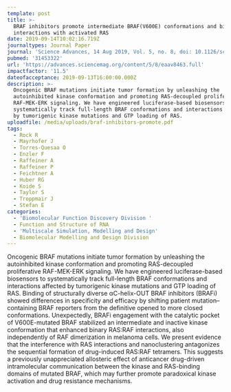 ```yaml
---
template: post
title: >-
  BRAF inhibitors promote intermediate BRAF(V600E) conformations and binary
  interactions with activated RAS
date: 2019-09-14T10:02:16.719Z
journaltypes: Journal Paper
journal: 'Science Advances, 14 Aug 2019, Vol. 5, no. 8, doi: 10.1126/sciadv.aav8463'
pubmed: '31453322'
url: 'https://advances.sciencemag.org/content/5/8/eaav8463.full'
impactfactor: '11.5'
dateofacceptance: 2019-09-13T16:00:00.000Z
description: >-
  Oncogenic BRAF mutations initiate tumor formation by unleashing the
  autoinhibited kinase conformation and promoting RAS-decoupled proliferative
  RAF-MEK-ERK signaling. We have engineered luciferase-based biosensors to
  systematically track full-length BRAF conformations and interactions affected
  by tumorigenic kinase mutations and GTP loading of RAS. 
uploadfile: /media/uploads/braf-inhibitors-promote.pdf
tags:
  - Rock R
  - Mayrhofer J
  - Torres-Quesaa O
  - Enzler F
  - Raffeiner A
  - Raffeiner P
  - Feichtner A
  - Huber RG
  - Koide S
  - Taylor S
  - Troppmair J
  - Stefan E
categories:
  - 'Biomolecular Function Discovery Division '
  - Function and Structure of RNA
  - 'Multiscale Simulation, Modelling and Design'
  - Biomolecular Modelling and Design Division
---
```

Oncogenic BRAF mutations initiate tumor formation by unleashing the autoinhibited kinase conformation and promoting RAS-decoupled proliferative RAF-MEK-ERK signaling. We have engineered luciferase-based biosensors to systematically track full-length BRAF conformations and interactions affected by tumorigenic kinase mutations and GTP loading of RAS. Binding of structurally diverse αC-helix-OUT BRAF inhibitors (BRAFi) showed differences in specificity and efficacy by shifting patient mutation–containing BRAF reporters from the definitive opened to more closed conformations. Unexpectedly, BRAFi engagement with the catalytic pocket of V600E-mutated BRAF stabilized an intermediate and inactive kinase conformation that enhanced binary RAS:RAF interactions, also independently of RAF dimerization in melanoma cells. We present evidence that the interference with RAS interactions and nanoclustering antagonizes the sequential formation of drug-induced RAS:RAF tetramers. This suggests a previously unappreciated allosteric effect of anticancer drug-driven intramolecular communication between the kinase and RAS-binding domains of mutated BRAF, which may further promote paradoxical kinase activation and drug resistance mechanisms.
